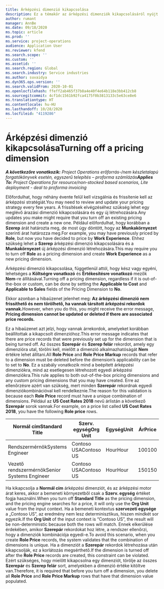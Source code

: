 ```yaml
---
title: Árképzési dimenzió kikapcsolása
description: Ez a témakör az árképzési dimenziók kikapcsolásáról nyújt információkat.
author: rumant
manager: AnnBe
ms.date: 09/18/2020
ms.topic: article
ms.prod: ''
ms.service: project-operations
audience: Application User
ms.reviewer: kfend
ms.search.scope: ''
ms.custom: ''
ms.assetid: ''
ms.search.region: Global
ms.search.industry: Service industries
ms.author: suvaidya
ms.dyn365.ops.version: ''
ms.search.validFrom: 2020-10-01
ms.openlocfilehash: ffeff2ab465f37b8a4e40f4e64b118e3bb412cb8
ms.sourcegitcommit: 4cf1dc1561b92fca4175f0b3813133c5e63ce8e6
ms.translationtype: HT
ms.contentlocale: hu-HU
ms.lasthandoff: 10/28/2020
ms.locfileid: "4119286"
---
```

# <a name="turning-off-a-pricing-dimension"></a><span data-ttu-id="660e9-103">Árképzési dimenzió kikapcsolása</span><span class="sxs-lookup"><span data-stu-id="660e9-103">Turning off a pricing dimension</span></span>

<span data-ttu-id="660e9-104">_**A következőre vonatkozik:** Project Operations erőforrás-/nem készletalapú forgatókönyvek esetén, egyszerű telepítés – proforma számlázás_</span><span class="sxs-lookup"><span data-stu-id="660e9-104">_**Applies To:** Project Operations for resource/non-stocked based scenarios, Lite deployment - deal to proforma invoicing_</span></span>

<span data-ttu-id="660e9-105">Előfordulhat, hogy néhány évente felül kell vizsgálnia és frissítenie kell az árképzési stratégiát.</span><span class="sxs-lookup"><span data-stu-id="660e9-105">You may need to review and update your pricing strategy every few years.</span></span> <span data-ttu-id="660e9-106">A frissítések elvégzéséhez szükség lehet egy meglévő árazási dimenzió kikapcsolására és egy új létrehozására.</span><span class="sxs-lookup"><span data-stu-id="660e9-106">Any updates you make might require that you turn off an existing pricing dimension and create a new one.</span></span> <span data-ttu-id="660e9-107">Például előfordulhat, hogy korábban a **Szerep** árát határozta meg, de most úgy döntött, hogy az **Munkakörnyezet** szerinti árat határozza meg.</span><span class="sxs-lookup"><span data-stu-id="660e9-107">For example, you may have previously priced by **Role**, but now you have decided to price by **Work Experience**.</span></span> <span data-ttu-id="660e9-108">Ehhez szükség lehet a **Szerep** árképzési dimenzió kikapcsolására és a **Munkakörnyezet** új árképzési dimenzió létrehozására.</span><span class="sxs-lookup"><span data-stu-id="660e9-108">This may require you to turn off **Role** as a pricing dimension and create **Work Experience** as a new pricing dimension.</span></span> 

<span data-ttu-id="660e9-109">Árképzési dimenzió kikapcsolása, függetlenül attól, hogy kész vagy egyéni, lehetséges a **Költségre vonatkozó** és **Értékesítésre vonatkozó** mezők **Nem**-re állításával.</span><span class="sxs-lookup"><span data-stu-id="660e9-109">Turning off a pricing dimension, regardless if it is out-of-the-box or custom, can be done by setting the **Applicable to Cost** and **Applicable to Sales** fields of the Pricing Dimension to **No**.</span></span>

<span data-ttu-id="660e9-110">Ekkor azonban a hibaüzenet jelenhet meg: **Az árképzési dimenzió nem frissíthető és nem törölhető, ha vannak társított árképzési rekordok vannak.**</span><span class="sxs-lookup"><span data-stu-id="660e9-110">However, when you do this, you might receive the error message, **Pricing dimension cannot be updated or deleted if there are associated price records.**</span></span>

<span data-ttu-id="660e9-111">Ez a hibaüzenet azt jelzi, hogy vannak árrekordok, amelyeket korábban beállítottak a kikapcsolt dimenzióhoz.</span><span class="sxs-lookup"><span data-stu-id="660e9-111">This error message indicates that there are price records that were previously set up for the dimension that is being turned off.</span></span> <span data-ttu-id="660e9-112">Az összes **Szerepár** és **Szerep felár** rekordot, amely egy dimenzióra utal, törölni kell, mielőtt a dimenzió alkalmazhatóságát **Nem** értékre lehet állítani.</span><span class="sxs-lookup"><span data-stu-id="660e9-112">All **Role Price** and **Role Price Markup** records that refer to a dimension must be deleted before the dimension’s applicability can be to set to **No**.</span></span> <span data-ttu-id="660e9-113">Ez a szabály vonatkozik mind a beépített árképzési dimenziókra, mind az esetlegesen létrehozott egyedi árképzési dimenziókra.</span><span class="sxs-lookup"><span data-stu-id="660e9-113">This rule applies to both out-of-the-box pricing dimensions and any custom pricing dimensions that you may have created.</span></span> <span data-ttu-id="660e9-114">Erre az ellenőrzésre azért van szükség, mert minden **Szerepár** rekordnak egyedi dimenziókombinációval kell rendelkeznie.</span><span class="sxs-lookup"><span data-stu-id="660e9-114">The reason for this validation is because each **Role Price** record must have a unique combination of dimensions.</span></span> <span data-ttu-id="660e9-115">Például az **US Cost Rates 2018** nevű árlistán a következő **Szerepár** sorok vannak.</span><span class="sxs-lookup"><span data-stu-id="660e9-115">For example, on a price list called **US Cost Rates 2018**, you have the following **Role price** rows.</span></span> 

| <span data-ttu-id="660e9-116">Normál cím</span><span class="sxs-lookup"><span data-stu-id="660e9-116">Standard Title</span></span>         | <span data-ttu-id="660e9-117">Szerv. egység</span><span class="sxs-lookup"><span data-stu-id="660e9-117">Org Unit</span></span>    |<span data-ttu-id="660e9-118">Egység</span><span class="sxs-lookup"><span data-stu-id="660e9-118">Unit</span></span>   |<span data-ttu-id="660e9-119">Ár</span><span class="sxs-lookup"><span data-stu-id="660e9-119">Price</span></span>  |<span data-ttu-id="660e9-120">Pénznem</span><span class="sxs-lookup"><span data-stu-id="660e9-120">Currency</span></span>  |
| -----------------------|-------------|-------|-------|----------|
| <span data-ttu-id="660e9-121">Rendszermérnök</span><span class="sxs-lookup"><span data-stu-id="660e9-121">Systems Engineer</span></span>|<span data-ttu-id="660e9-122">Contoso USA</span><span class="sxs-lookup"><span data-stu-id="660e9-122">Contoso US</span></span>|<span data-ttu-id="660e9-123">Hour</span><span class="sxs-lookup"><span data-stu-id="660e9-123">Hour</span></span>| <span data-ttu-id="660e9-124">100</span><span class="sxs-lookup"><span data-stu-id="660e9-124">100</span></span>|<span data-ttu-id="660e9-125">USD</span><span class="sxs-lookup"><span data-stu-id="660e9-125">USD</span></span>|
| <span data-ttu-id="660e9-126">Vezető rendszermérnök</span><span class="sxs-lookup"><span data-stu-id="660e9-126">Senior Systems Engineer</span></span>|<span data-ttu-id="660e9-127">Contoso USA</span><span class="sxs-lookup"><span data-stu-id="660e9-127">Contoso US</span></span>|<span data-ttu-id="660e9-128">Hour</span><span class="sxs-lookup"><span data-stu-id="660e9-128">Hour</span></span>| <span data-ttu-id="660e9-129">150</span><span class="sxs-lookup"><span data-stu-id="660e9-129">150</span></span>| <span data-ttu-id="660e9-130">USD</span><span class="sxs-lookup"><span data-stu-id="660e9-130">USD</span></span>|


<span data-ttu-id="660e9-131">Ha kikapcsolja a **Normál cím** árképzési dimenziót, és az árképzési motor árat keres, akkor a bemeneti környezetből csak a **Szerv. egység** értéket fogja használni.</span><span class="sxs-lookup"><span data-stu-id="660e9-131">When you turn off **Standard Title** as the pricing dimension, and the pricing engine searches for a price, it will only use the **Org Unit** value from the input context.</span></span> <span data-ttu-id="660e9-132">Ha a bemeneti kontextus **szervezeti egysége** a „Contoso US”, az eredmény nem lesz determinisztikus, hiszen mindkét sor egyezik.</span><span class="sxs-lookup"><span data-stu-id="660e9-132">If the **Org Unit** of the input context is “Contoso US”, the result will be non-deterministic because both the rows will match.</span></span> <span data-ttu-id="660e9-133">Ennek elkerülése érdekében, amikor **Szerepár** rekordokat hoz létre, a rendszer ellenőrzi, hogy a dimenziók kombinációja egyedi-e.</span><span class="sxs-lookup"><span data-stu-id="660e9-133">To avoid this scenario, when you create **Role Price** records, the system validates that the combination of dimensions is unique.</span></span> <span data-ttu-id="660e9-134">Ha a dimenziót a **Szerepár** rekordok létrehozása után kikapcsolják, ez a korlátozás megsérthető.</span><span class="sxs-lookup"><span data-stu-id="660e9-134">If the dimension is turned off after the **Role Price** records are created, this constraint can be violated.</span></span> <span data-ttu-id="660e9-135">Ezért szükséges, hogy mielőtt kikapcsolna egy dimenziót, törölje az összes **Szerepár** és **Szerep felár** sort, amelyekben a dimenzió értéke kitöltve van.</span><span class="sxs-lookup"><span data-stu-id="660e9-135">Therefore, it is required that before you turn off a dimension, you delete all **Role Price** and **Role Price Markup** rows that have that dimension value populated.</span></span>
